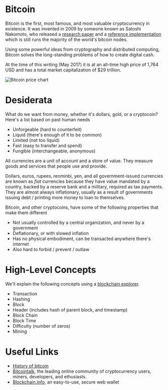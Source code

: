 Bitcoin
=======

Bitcoin is the first, most famous, and most valuable cryptocurrency in existence.
It was invented in 2009 by someone known as Satoshi Nakomoto, who released a [research paper](https://bitcoin.org/bitcoin.pdf) and a
[reference implementation](https://github.com/bitcoin/bitcoin) which is still runs the majority of the world's bitcoin nodes.

Using some powerful ideas from cryptography and distributed computing, Bitcoin solves the long-standing
problems of how to create digital cash.

At the time of this writing (May 2017) it is at an all-time high price of 1,764 USD and has a total market capitalization of
$29 trillion.

![Bitcoin price chart](bitcoin-price.png)

# Desiderata

What do we want from money, whether it's dollars, gold, or a cryptocoin?
Here's a list based on past human needs

* Unforgeable (hard to counterfeit)
* Liquid (there's enough of it to be common)
* Limited (not too liquid)
* Fast (easy to transfer and spend)
* Fungible (interchangeable, anonymous)

All currencies are a unit of account and a store of value. They measure goods and services that people use and provide.

Dollars, euros, rupees, renminbi, yen, and all government-issued currencies are known as *fiat* currencies
because they have value mandated by a country, backed by a reserve bank and a military, required as tax payments.
They are almost always inflationary, usually as a result of governments issuing debt / printing more money to loan
to themselves.

Bitcoin, and other cryptocoins, have some of the following properties that make them different
* Not usually controlled by a central organization, and never by a government
* Deflationary, or with slowed inflation
* Has no physical embodiment, can be transacted anywhere there's internet
* Also hard to forbid / prevent / outlaw

# High-Level Concepts

We'll explain the following concepts using a [blockchain explorer](https://blockchain.info/).

* Transaction
* Hashing
* Block
* Header (includes hash of parent block, and timestamp)
* Block Chain
* Block Time
* Difficulty (number of zeros)
* Mining

# Useful Links

* [History of bitcoin](https://en.wikipedia.org/wiki/History_of_bitcoin)
* [Bitcointalk](https://bitcointalk.org/), the leading online community of cryptocurrency users, miners, developers, and ethusiasts.
* [Blockchain.info](https://blockchain.info/), an easy-to-use, secure web wallet
